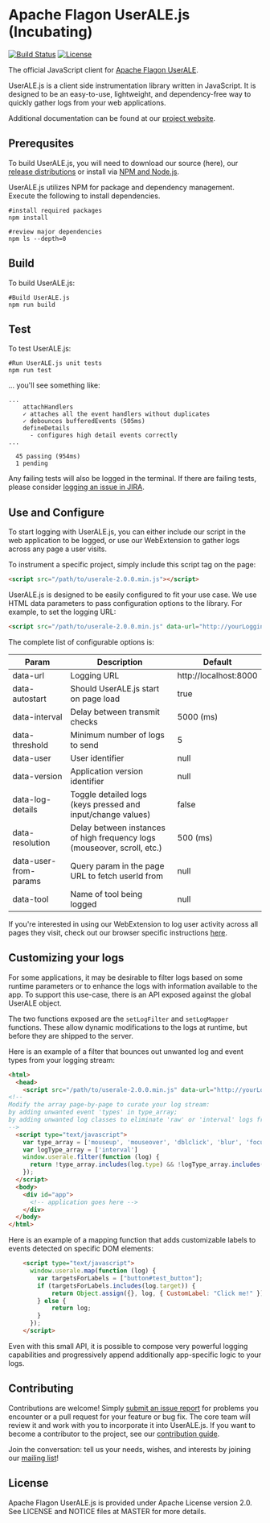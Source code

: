 # Apache Flagon UserALE.js (Incubating)

[![Build Status](https://builds.apache.org/job/useralejs-ci/badge/icon?style=plastic)](https://builds.apache.org/job/useralejs-ci?)
[![License](https://img.shields.io/badge/license-Apache--2.0-blue.svg)](http://www.apache.org/licenses/LICENSE-2.0)

The official JavaScript client for [Apache Flagon UserALE](https://github.com/apache/incubator-flagon-userale).  

UserALE.js is a client side instrumentation library written in JavaScript. It is designed to be an easy-to-use, lightweight, and dependency-free way to quickly gather logs from your web applications.

Additional documentation can be found at our [project website](http://flagon.incubator.apache.org/userale/).

## Prerequsites

To build UserALE.js, you will need to download our source (here), our [release distributions](http://flagon.incubator.apache.org/releases/) or install via [NPM and Node.js](https://www.npmjs.com/package/useralejs).

UserALE.js utilizes NPM for package and dependency management. Execute the following to install dependencies.
```
#install required packages
npm install

#review major dependencies
npm ls --depth=0
```

## Build

To build UserALE.js:

```
#Build UserALE.js
npm run build
```

## Test

To test UserALE.js:
```
#Run UserALE.js unit tests
npm run test
```
... you'll see something like:
```
...
    attachHandlers
    ✓ attaches all the event handlers without duplicates
    ✓ debounces bufferedEvents (505ms)
    defineDetails
      - configures high detail events correctly
...

  45 passing (954ms)
  1 pending
```
Any failing tests will also be logged in the terminal. If there are failing tests, please consider [logging an issue in JIRA](https://issues.apache.org/jira/projects/FLAGON).

## Use and Configure

To start logging with UserALE.js, you can either include our script in the web application to be logged, or use our WebExtension to gather logs across any page a user visits.

To instrument a specific project, simply include this script tag on the page:

```html
<script src="/path/to/userale-2.0.0.min.js"></script>
```
UserALE.js is designed to be easily configured to fit your use case. We use HTML data parameters to pass configuration options to the library. For example, to set the logging URL:

```html
<script src="/path/to/userale-2.0.0.min.js" data-url="http://yourLoggingUrl"></script>
```

The complete list of configurable options is:

| Param | Description | Default |
|---|---|---|
| data-url | Logging URL | http://localhost:8000 |
| data-autostart | Should UserALE.js start on page load | true |
| data-interval | Delay between transmit checks | 5000 (ms) |
| data-threshold | Minimum number of logs to send | 5 |
| data-user | User identifier | null |
| data-version | Application version identifier | null |
| data-log-details | Toggle detailed logs (keys pressed and input/change values) | false |
| data-resolution | Delay between instances of high frequency logs (mouseover, scroll, etc.) | 500 (ms) |
| data-user-from-params | Query param in the page URL to fetch userId from | null |
| data-tool | Name of tool being logged | null |

If you're interested in using our WebExtension to log user activity across all pages they visit, check out our browser specific instructions [here](https://github.com/apache/incubator-flagon-useralejs/blob/FLAGON-336/src/UserALEWebExtension/README.md).

## Customizing your logs

For some applications, it may be desirable to filter logs based on some runtime parameters or to enhance the logs with information available to the app. To support this use-case, there is an API exposed against the global UserALE object.

The two functions exposed are the `setLogFilter` and `setLogMapper` functions. These allow dynamic modifications to the logs at runtime, but before they are shipped to the server.

Here is an example of a filter that bounces out unwanted log and event types from your logging stream:
```html
<html>
  <head>
    <script src="/path/to/userale-2.0.0.min.js" data-url="http://yourLoggingUrl"></script>
<!--
Modify the array page-by-page to curate your log stream:
by adding unwanted event 'types' in type_array;
by adding unwanted log classes to eliminate 'raw' or 'interval' logs from your stream.
-->
  <script type="text/javascript">
    var type_array = ['mouseup', 'mouseover', 'dblclick', 'blur', 'focus']
    var logType_array = ['interval']
    window.userale.filter(function (log) {
      return !type_array.includes(log.type) && !logType_array.includes(log.logType);
    });
  </script>
  <body>
    <div id="app">
      <!-- application goes here -->
    </div>
  </body>
</html>
```

Here is an example of a mapping function that adds customizable labels to events detected on specific DOM elements:
```html
    <script type="text/javascript">
      window.userale.map(function (log) {
        var targetsForLabels = ["button#test_button"];
        if (targetsForLabels.includes(log.target)) {
            return Object.assign({}, log, { CustomLabel: "Click me!" });
        } else {
            return log;  
        } 
      });
    </script>
```

Even with this small API, it is possible to compose very powerful logging capabilities and progressively append additionally app-specific logic to your logs.

## Contributing

Contributions are welcome!  Simply [submit an issue report](https://issues.apache.org/jira/browse/FLAGON) for problems you encounter or a pull request for your feature or bug fix.  The core team will review it and work with you to incorporate it into UserALE.js. If you want to become a contributor to the project, see our [contribution guide](http://flagon.incubator.apache.org/docs/contributing/). 

Join the conversation: tell us your needs, wishes, and interests by joining our [mailing list](dev-subscribe@flagon.incubator.apache.org)!

## License

Apache Flagon UserALE.js is provided under Apache License version 2.0. See LICENSE and NOTICE files at MASTER for more details.